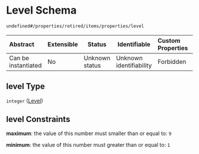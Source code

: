# Level Schema

```txt
undefined#/properties/retired/items/properties/level
```




| Abstract            | Extensible | Status         | Identifiable            | Custom Properties | Additional Properties | Access Restrictions | Defined In                                                                       |
| :------------------ | ---------- | -------------- | ----------------------- | :---------------- | --------------------- | ------------------- | -------------------------------------------------------------------------------- |
| Can be instantiated | No         | Unknown status | Unknown identifiability | Forbidden         | Allowed               | none                | [gloomhaven.schema.json\*](../out/gloomhaven.schema.json "open original schema") |

## level Type

`integer` ([Level](gloomhaven-properties-retired-characters-character-properties-level.md))

## level Constraints

**maximum**: the value of this number must smaller than or equal to: `9`

**minimum**: the value of this number must greater than or equal to: `1`
